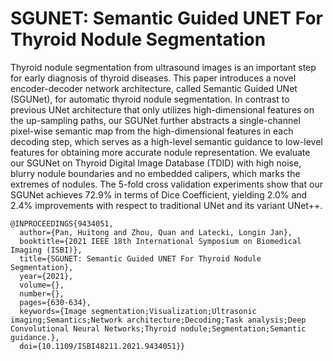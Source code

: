 # SGUNET: Semantic Guided UNET For Thyroid Nodule Segmentation

Thyroid nodule segmentation from ultrasound images is an important step for early diagnosis of thyroid diseases. This paper introduces a novel encoder-decoder network architecture, called Semantic Guided UNet (SGUNet), for automatic thyroid nodule segmentation. In contrast to previous UNet architecture that only utilizes high-dimensional features on the up-sampling paths, our SGUNet further abstracts a single-channel pixel-wise semantic map from the high-dimensional features in each decoding step, which serves as a high-level semantic guidance to low-level features for obtaining more accurate nodule representation. We evaluate our SGUNet on Thyroid Digital Image Database (TDID) with high noise, blurry nodule boundaries and no embedded calipers, which marks the extremes of nodules. The 5-fold cross validation experiments show that our SGUNet achieves 72.9% in terms of Dice Coefficient, yielding 2.0% and 2.4% improvements with respect to traditional UNet and its variant UNet++.

```
@INPROCEEDINGS{9434051,
  author={Pan, Huitong and Zhou, Quan and Latecki, Longin Jan},
  booktitle={2021 IEEE 18th International Symposium on Biomedical Imaging (ISBI)}, 
  title={SGUNET: Semantic Guided UNET For Thyroid Nodule Segmentation}, 
  year={2021},
  volume={},
  number={},
  pages={630-634},
  keywords={Image segmentation;Visualization;Ultrasonic imaging;Semantics;Network architecture;Decoding;Task analysis;Deep Convolutional Neural Networks;Thyroid nodule;Segmentation;Semantic guidance.},
  doi={10.1109/ISBI48211.2021.9434051}}
```
